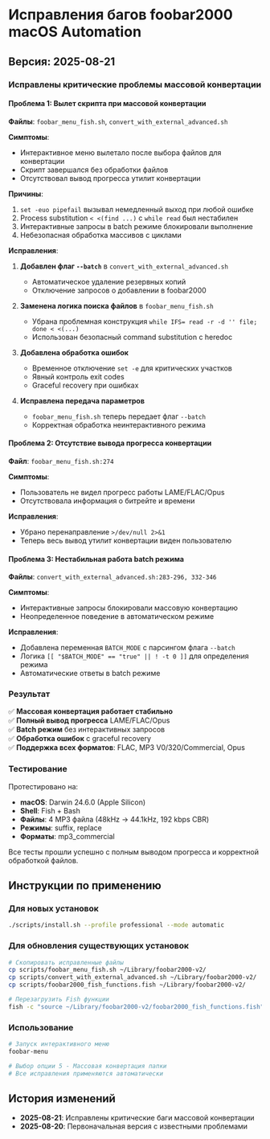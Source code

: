 # Исправления багов foobar2000 macOS Automation

## Версия: 2025-08-21

### Исправлены критические проблемы массовой конвертации

#### Проблема 1: Вылет скрипта при массовой конвертации
**Файлы**: `foobar_menu_fish.sh`, `convert_with_external_advanced.sh`

**Симптомы**:
- Интерактивное меню вылетало после выбора файлов для конвертации
- Скрипт завершался без обработки файлов
- Отсутствовал вывод прогресса утилит конвертации

**Причины**:
1. `set -euo pipefail` вызывал немедленный выход при любой ошибке
2. Process substitution `< <(find ...)` с `while read` был нестабилен
3. Интерактивные запросы в batch режиме блокировали выполнение
4. Небезопасная обработка массивов с циклами

**Исправления**:
1. **Добавлен флаг `--batch`** в `convert_with_external_advanced.sh`
   - Автоматическое удаление резервных копий
   - Отключение запросов о добавлении в foobar2000
   
2. **Заменена логика поиска файлов** в `foobar_menu_fish.sh`
   - Убрана проблемная конструкция `while IFS= read -r -d '' file; done < <(...)`
   - Использован безопасный command substitution с heredoc
   
3. **Добавлена обработка ошибок**
   - Временное отключение `set -e` для критических участков
   - Явный контроль exit codes
   - Graceful recovery при ошибках

4. **Исправлена передача параметров**
   - `foobar_menu_fish.sh` теперь передает флаг `--batch`
   - Корректная обработка неинтерактивного режима

#### Проблема 2: Отсутствие вывода прогресса конвертации
**Файл**: `foobar_menu_fish.sh:274`

**Симптомы**:
- Пользователь не видел прогресс работы LAME/FLAC/Opus
- Отсутствовала информация о битрейте и времени

**Исправления**:
- Убрано перенаправление `>/dev/null 2>&1`
- Теперь весь вывод утилит конвертации виден пользователю

#### Проблема 3: Нестабильная работа batch режима
**Файлы**: `convert_with_external_advanced.sh:283-296, 332-346`

**Симптомы**:
- Интерактивные запросы блокировали массовую конвертацию
- Неопределенное поведение в автоматическом режиме

**Исправления**:
- Добавлена переменная `BATCH_MODE` с парсингом флага `--batch`
- Логика `[[ "$BATCH_MODE" == "true" || ! -t 0 ]]` для определения режима
- Автоматические ответы в batch режиме

### Результат
✅ **Массовая конвертация работает стабильно**  
✅ **Полный вывод прогресса** LAME/FLAC/Opus  
✅ **Batch режим** без интерактивных запросов  
✅ **Обработка ошибок** с graceful recovery  
✅ **Поддержка всех форматов**: FLAC, MP3 V0/320/Commercial, Opus  

### Тестирование
Протестировано на:
- **macOS**: Darwin 24.6.0 (Apple Silicon)
- **Shell**: Fish + Bash
- **Файлы**: 4 MP3 файла (48kHz → 44.1kHz, 192 kbps CBR)
- **Режимы**: suffix, replace
- **Форматы**: mp3_commercial

Все тесты прошли успешно с полным выводом прогресса и корректной обработкой файлов.

## Инструкции по применению

### Для новых установок
```bash
./scripts/install.sh --profile professional --mode automatic
```

### Для обновления существующих установок
```bash
# Скопировать исправленные файлы
cp scripts/foobar_menu_fish.sh ~/Library/foobar2000-v2/
cp scripts/convert_with_external_advanced.sh ~/Library/foobar2000-v2/
cp scripts/foobar2000_fish_functions.fish ~/Library/foobar2000-v2/

# Перезагрузить Fish функции
fish -c "source ~/Library/foobar2000-v2/foobar2000_fish_functions.fish"
```

### Использование
```bash
# Запуск интерактивного меню
foobar-menu

# Выбор опции 5 - Массовая конвертация папки
# Все исправления применяются автоматически
```

## История изменений
- **2025-08-21**: Исправлены критические баги массовой конвертации
- **2025-08-20**: Первоначальная версия с известными проблемами